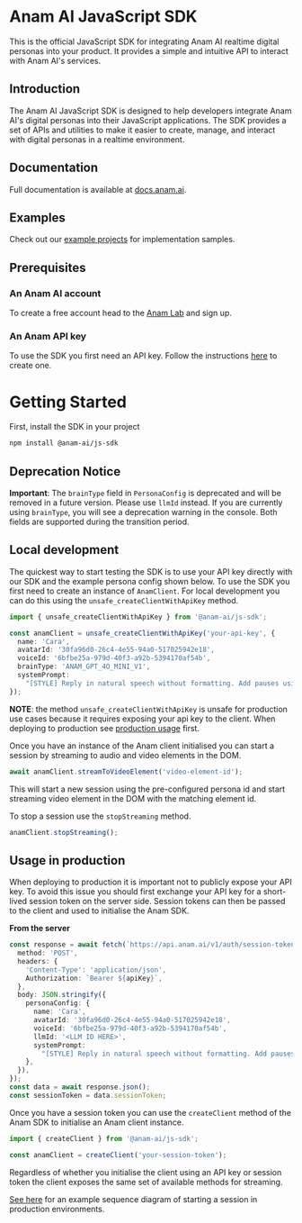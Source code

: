 # Anam AI JavaScript SDK

This is the official JavaScript SDK for integrating Anam AI realtime digital personas into your product. It provides a simple and intuitive API to interact with Anam AI's services.

## Introduction

The Anam AI JavaScript SDK is designed to help developers integrate Anam AI's digital personas into their JavaScript applications. The SDK provides a set of APIs and utilities to make it easier to create, manage, and interact with digital personas in a realtime environment.

## Documentation

Full documentation is available at [docs.anam.ai](https://docs.anam.ai).

## Examples

Check out our [example projects](https://github.com/anam-org/anam-examples) for implementation samples.

## Prerequisites

### An Anam AI account

To create a free account head to the [Anam Lab](https://lab.anam.ai) and sign up.

### An Anam API key

To use the SDK you first need an API key. Follow the instructions [here](https://docs.anam.ai/guides/get-started/api-key) to create one.

# Getting Started

First, install the SDK in your project

```zsh
npm install @anam-ai/js-sdk
```

## Deprecation Notice

**Important**: The `brainType` field in `PersonaConfig` is deprecated and will be removed in a future version. Please use `llmId` instead. If you are currently using `brainType`, you will see a deprecation warning in the console. Both fields are supported during the transition period.

## Local development

The quickest way to start testing the SDK is to use your API key directly with our SDK and the example persona config shown below.
To use the SDK you first need to create an instance of `AnamClient`. For local development you can do this using the `unsafe_createClientWithApiKey` method.

```typescript
import { unsafe_createClientWithApiKey } from '@anam-ai/js-sdk';

const anamClient = unsafe_createClientWithApiKey('your-api-key', {
  name: 'Cara',
  avatarId: '30fa96d0-26c4-4e55-94a0-517025942e18',
  voiceId: '6bfbe25a-979d-40f3-a92b-5394170af54b',
  brainType: 'ANAM_GPT_4O_MINI_V1',
  systemPrompt:
    "[STYLE] Reply in natural speech without formatting. Add pauses using '...' and very occasionally a disfluency. [PERSONALITY] You are Cara, a helpful assistant.",
});
```

**NOTE**: the method `unsafe_createClientWithApiKey` is unsafe for production use cases because it requires exposing your api key to the client. When deploying to production see [production usage](#usage-in-production) first.

Once you have an instance of the Anam client initialised you can start a session by streaming to audio and video elements in the DOM.

```typescript
await anamClient.streamToVideoElement('video-element-id');
```

This will start a new session using the pre-configured persona id and start streaming video element in the DOM with the matching element id.

To stop a session use the `stopStreaming` method.

```typescript
anamClient.stopStreaming();
```

## Usage in production

When deploying to production it is important not to publicly expose your API key. To avoid this issue you should first exchange your API key for a short-lived session token on the server side. Session tokens can then be passed to the client and used to initialise the Anam SDK.

**From the server**

```typescript
const response = await fetch(`https://api.anam.ai/v1/auth/session-token`, {
  method: 'POST',
  headers: {
    'Content-Type': 'application/json',
    Authorization: `Bearer ${apiKey}`,
  },
  body: JSON.stringify({
    personaConfig: {
      name: 'Cara',
      avatarId: '30fa96d0-26c4-4e55-94a0-517025942e18',
      voiceId: '6bfbe25a-979d-40f3-a92b-5394170af54b',
      llmId: '<LLM ID HERE>',
      systemPrompt:
        "[STYLE] Reply in natural speech without formatting. Add pauses using '...' and very occasionally a disfluency. [PERSONALITY] You are Cara, a helpful assistant.",
    },
  }),
});
const data = await response.json();
const sessionToken = data.sessionToken;
```

Once you have a session token you can use the `createClient` method of the Anam SDK to initialise an Anam client instance.

```typescript
import { createClient } from '@anam-ai/js-sdk';

const anamClient = createClient('your-session-token');
```

Regardless of whether you initialise the client using an API key or session token the client exposes the same set of available methods for streaming.

[See here](#starting-a-session-in-production-environments) for an example sequence diagram of starting a session in production environments.
